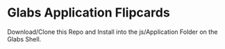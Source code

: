 # Glabs Application Flipcards

Download/Clone this Repo and Install into the js/Application Folder on the Glabs Shell.

